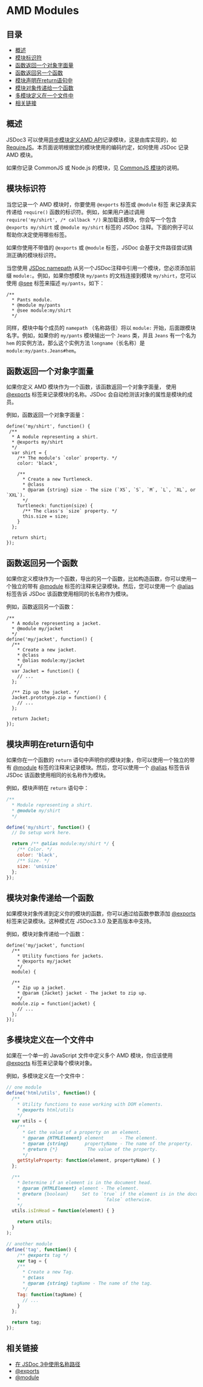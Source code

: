 # AMD Modules

## 目录

- [概述](#概述)
- [模块标识符](#模块标识符)
- [函数返回一个对象字面量](#函数返回一个对象字面量)
- [函数返回另一个函数](#函数返回另一个函数)
- [模块声明在return语句中](#模块声明在return语句中)
- [模块对象传递给一个函数](#模块对象传递给一个函数)
- [多模块定义在一个文件中](#多模块定义在一个文件中)
- [相关链接](#相关链接)

## 概述

JSDoc3 可以使用[异步模块定义AMD API](https://github.com/amdjs/amdjs-api/blob/master/AMD.md)记录模块，这是由库实现的，如 [RequireJS](https://requirejs.org/)。本页面说明根据您的模块使用的编码约定，如何使用 JSDoc 记录 AMD 模块。

如果你记录 CommonJS 或 Node.js 的模块，见 [CommonJS 模块](./howto-commonjs-modules.md)的说明。

## 模块标识符

当您记录一个 AMD 模块时，你要使用 `@exports` 标签或 `@module` 标签 来记录真实传递给 `require()` 函数的标识符。例如，如果用户通过调用 `require('my/shirt', /* callback */)` 来加载该模块，你会写一个包含 `@exports my/shirt` 或 `@module my/shirt` 标签的 JSDoc 注释。下面的例子可以帮助你决定使用哪些标签。

如果你使用不带值的 `@exports` 或 `@module` 标签，JSDoc 会基于文件路径尝试猜测正确的模块标识符。

当您使用 [JSDoc namepath](./about-namepaths.md) 从另一个JSDoc注释中引用一个模块，您必须添加前缀 `module:`。例如，如果你想模块 `my/pants` 的文档连接到模块 `my/shirt`，您可以使用 [@see](./tag-see.md) 标签来描述 `my/pants`，如下：

```
/**
  * Pants module.
  * @module my/pants
  * @see module:my/shirt
  */
```

同样，模块中每个成员的 `namepath` （名称路径）将以 `module:` 开始，后面跟模块名字。例如，如果你的 `my/pants` 模块输出一个 `Jeans` 类，并且 `Jeans` 有一个名为 `hem` 的实例方法，那么这个实例方法 `longname`（长名称）是 `module:my/pants.Jeans#hem`。

## 函数返回一个对象字面量

如果你定义 AMD 模块作为一个函数，该函数返回一个对象字面量， 使用 [@exports](./tags-exports.md) 标签来记录模块的名称。JSDoc 会自动检测该对象的属性是模块的成员。

例如，函数返回一个对象字面量：

```
define('my/shirt', function() {
 /**
  * A module representing a shirt.
  * @exports my/shirt
  */
  var shirt = {
    /** The module's `color` property. */
    color: 'black',

    /**
      * Create a new Turtleneck.
      * @class
      * @param {string} size - The size (`XS`, `S`, `M`, `L`, `XL`, or `XXL`).
      */
    Turtleneck: function(size) {
      /** The class's `size` property. */
      this.size = size;
    }
  };

  return shirt;
});
```

## 函数返回另一个函数

如果你定义模块作为一个函数，导出的另一个函数，比如构造函数，你可以使用一个独立的带有 [@module](./tag-module.md) 标签的注释来记录模块。然后，您可以使用一个 [@alias](./tag-alias.md) 标签告诉 JSDoc 该函数使用相同的长名称作为模块。

例如，函数返回另一个函数：

```
/**
  * A module representing a jacket.
  * @module my/jacket
  */
define('my/jacket', function() {
  /**
    * Create a new jacket.
    * @class
    * @alias module:my/jacket
    */
  var Jacket = function() {
    // ...
  };

  /** Zip up the jacket. */
  Jacket.prototype.zip = function() {
    // ...
  };

  return Jacket;
});
```

## 模块声明在return语句中

如果你在一个函数的 `return` 语句中声明你的模块对象，你可以使用一个独立的带有 [@module](./tag-module.md) 标签的注释来记录模块。然后，您可以使用一个 [@alias](./tag-alias.md) 标签告诉 JSDoc 该函数使用相同的长名称作为模块。

例如，模块声明在 `return` 语句中：

```js
/**
  * Module representing a shirt.
  * @module my/shirt
  */

define('my/shirt', function() {
  // Do setup work here.

  return /** @alias module:my/shirt */ {
    /** Color. */
    color: 'black',
    /** Size. */
    size: 'unisize'
  };
});
```

## 模块对象传递给一个函数

如果模块对象传递到定义你的模块的函数，你可以通过给函数参数添加 [@exports](./tag-exports.md) 标签来记录模块。这种模式在 JSDoc3.3.0 及更高版本中支持。

例如，模块对象传递给一个函数：

```
define('my/jacket', function(
  /**
    * Utility functions for jackets.
    * @exports my/jacket
    */
  module) {

  /**
    * Zip up a jacket.
    * @param {Jacket} jacket - The jacket to zip up.
    */
  module.zip = function(jacket) {
    // ...
  };
});
```

## 多模块定义在一个文件中

如果在一个单一的 JavaScript 文件中定义多个 AMD 模块，你应该使用 [@exports](./tag-exports.md) 标签来记录每个模块对象。

例如，多模块定义在一个文件中：

```js
// one module
define('html/utils', function() {
  /**
    * Utility functions to ease working with DOM elements.
    * @exports html/utils
    */
  var utils = {
    /**
      * Get the value of a property on an element.
      * @param {HTMLElement} element      - The element.
      * @param {string}      propertyName - The name of the property.
      * @return {*}           The value of the property.
      */
    getStyleProperty: function(element, propertyName) { }
  };

  /**
    * Determine if an element is in the document head.
    * @param {HTMLElement} element - The element.
    * @return {boolean}     Set to `true` if the element is in the document head,
    *                               `false` otherwise.
    */
  utils.isInHead = function(element) { }

    return utils;
  }
);

// another module
define('tag', function() {
    /** @exports tag */
    var tag = {
    /**
      * Create a new Tag.
      * @class
      * @param {string} tagName - The name of the tag.
      */
    Tag: function(tagName) {
      // ...
    }
  };

  return tag;
});
```

## 相关链接

- [在 JSDoc 3中使用名称路径](./about-namepaths.md)
- [@exports](./tags-exports.md)
- [@module](./tags-module.md)

